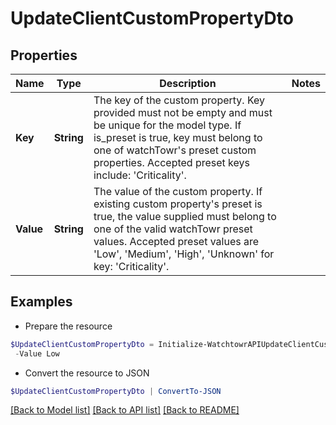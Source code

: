 # UpdateClientCustomPropertyDto
## Properties

Name | Type | Description | Notes
------------ | ------------- | ------------- | -------------
**Key** | **String** | The key of the custom property. Key provided must not be empty and must be unique for the model type. If is_preset is true, key must belong to one of watchTowr&#39;s preset custom properties. Accepted preset keys include: &#39;Criticality&#39;. | 
**Value** | **String** | The value of the custom property. If existing custom property&#39;s preset is true, the value supplied must belong to one of the valid watchTowr preset values. Accepted preset values are &#39;Low&#39;, &#39;Medium&#39;, &#39;High&#39;, &#39;Unknown&#39; for key: &#39;Criticality&#39;. | 

## Examples

- Prepare the resource
```powershell
$UpdateClientCustomPropertyDto = Initialize-WatchtowrAPIUpdateClientCustomPropertyDto  -Key Severity `
 -Value Low
```

- Convert the resource to JSON
```powershell
$UpdateClientCustomPropertyDto | ConvertTo-JSON
```

[[Back to Model list]](../README.md#documentation-for-models) [[Back to API list]](../README.md#documentation-for-api-endpoints) [[Back to README]](../README.md)

